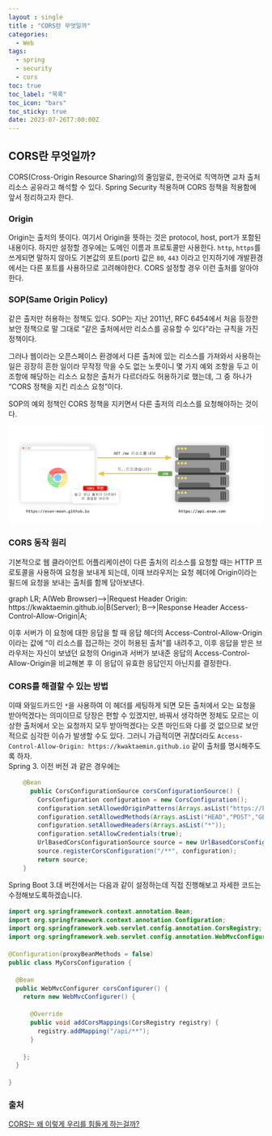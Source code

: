 ```yaml
---
layout : single
title : "CORS란 무엇일까"
categories:
  - Web
tags:
  - spring
  - security
  - cors 
toc: true
toc_label: "목록"
toc_icon: "bars"
toc_sticky: true
date: 2023-07-26T7:00:00Z
---
```


## CORS란 무엇일까?
CORS(Cross-Origin Resource Sharing)의 줄임말로, 한국어로 직역하면 교차 출처 리소스 공유라고 해석할 수 있다.
Spring Security 적용하며 CORS 정책을 적용함에 앞서 정리하고자 한다. 

### Origin
Origin는 출저의 뜻이다. 여기서 Origin을 뜻하는 것은 protocol, host, port가 포함된 내용이다.
하지만 설정할 경우에는 도메인 이름과 프로토콜만 사용한다. `http`, `https`를 쓰게되면 말하지 않아도 기본값의 포트(port) 값은 `80`, `443`
이라고 인지하기에 개발환경에서는 다른 포트를 사용하므로 고려해야한다. 
CORS 설정할 경우 이런 출처를 알아야한다.

### SOP(Same Origin Policy) 
같은 출저만 허용하는 정책도 있다. SOP는 지난 2011년, RFC 6454에서 처음 등장한 보안 정책으로 말 그대로 “같은 출처에서만 리소스를 공유할 수 있다”라는 규칙을 가진 정책이다.

그러나 웹이라는 오픈스페이스 환경에서 다른 출처에 있는 리소스를 가져와서 사용하는 일은 굉장히 흔한 일이라 무작정 막을 수도 없는 노릇이니 몇 가지 예외 조항을 두고 이 조항에 해당하는 리소스 요청은 출처가 다르더라도 허용하기로 했는데, 그 중 하나가 “CORS 정책을 지킨 리소스 요청”이다. 

SOP의 예외 정책인 CORS 정책을 지키면서 다른 출저의 리소스를 요청해야하는 것이다. 

![img.png](/assets/images/2307/16-1.png#center)

### CORS 동작 원리 

기본적으로 웹 클라이언트 어플리케이션이 다른 출처의 리소스를 요청할 때는 HTTP 프로토콜을 사용하여 요청을 보내게 되는데, 이때 브라우저는 요청 헤더에 Origin이라는 필드에 요청을 보내는 출처를 함께 담아보낸다.
<div class="mermaid"> 
graph LR;
  A(Web Browser)-->|Request Header Origin: https://kwaktaemin.github.io|B(Server);
  B-->|Response Header Access-Control-Allow-Origin|A;
</div> 

이후 서버가 이 요청에 대한 응답을 할 때 응답 헤더의 Access-Control-Allow-Origin이라는 값에 “이 리소스를 접근하는 것이 허용된 출처”를 내려주고, 이후 응답을 받은 브라우저는 자신이 보냈던 요청의 Origin과 서버가 보내준 응답의 Access-Control-Allow-Origin을 비교해본 후 이 응답이 유효한 응답인지 아닌지를 결정한다.

### CORS를 해결할 수 있는 방법

이때 와일드카드인 `*`을 사용하여 이 헤더를 세팅하게 되면 모든 출처에서 오는 요청을 받아먹겠다는 의미이므로 당장은 편할 수 있겠지만, 바꿔서 생각하면 정체도 모르는 이상한 출처에서 오는 요청까지 모두 받아먹겠다는 오픈 마인드와 다를 것 없으므로 보안적으로 심각한 이슈가 발생할 수도 있다.
그러니 가급적이면 귀찮더라도 `Access-Control-Allow-Origin: https://kwaktaemin.github.io` 같이 출처를 명시해주도록 하자.   
Spring 3. 이전 버전 과 같은 경우에는   
```java
    @Bean
	  public CorsConfigurationSource corsConfigurationSource() {
		CorsConfiguration configuration = new CorsConfiguration();
		configuration.setAllowedOriginPatterns(Arrays.asList("https://kwaktaemin.github.io"));
		configuration.setAllowedMethods(Arrays.asList("HEAD","POST","GET","DELETE","PUT"));
		configuration.setAllowedHeaders(Arrays.asList("*"));
		configuration.setAllowCredentials(true);
		UrlBasedCorsConfigurationSource source = new UrlBasedCorsConfigurationSource();
		source.registerCorsConfiguration("/**", configuration);
		return source;
	}
```

Spring Boot 3.대 버전에서는 다음과 같이 설정하는데 직접 진행해보고 자세한 코드는 수정해보도록하겠습니다.
```java
import org.springframework.context.annotation.Bean;
import org.springframework.context.annotation.Configuration;
import org.springframework.web.servlet.config.annotation.CorsRegistry;
import org.springframework.web.servlet.config.annotation.WebMvcConfigurer;

@Configuration(proxyBeanMethods = false)
public class MyCorsConfiguration {

  @Bean
  public WebMvcConfigurer corsConfigurer() {
    return new WebMvcConfigurer() {

      @Override
      public void addCorsMappings(CorsRegistry registry) {
        registry.addMapping("/api/**");
      }

    };
  }

}
```

### 출처 
[CORS는 왜 이렇게 우리를 힘들게 하는걸까?](https://evan-moon.github.io/2020/05/21/about-cors/)   
